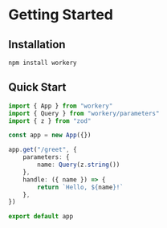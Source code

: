 # Getting Started

## Installation

```
npm install workery
```

## Quick Start

```ts
import { App } from "workery"
import { Query } from "workery/parameters"
import { z } from "zod"

const app = new App({})

app.get("/greet", {
    parameters: {
        name: Query(z.string())
    },
    handle: ({ name }) => {
        return `Hello, ${name}!`
    },
})

export default app
```
